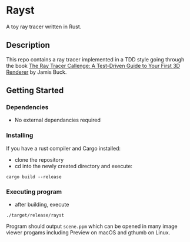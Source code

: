 # Rayst

A toy ray tracer written in Rust.

## Description

This repo contains a ray tracer implemented in a TDD style going through the book [The Ray Tracer Callenge:
A Test-Driven Guide to Your First 3D Renderer][1] by Jamis Buck.

## Getting Started

### Dependencies

* No external dependancies required

### Installing

If you have a rust compiler and Cargo installed:

* clone the repository
* cd into the newly created directory and execute:
```
cargo build --release
```

### Executing program

* after building, execute
```
./target/release/rayst
```
Program should output `scene.ppm` which can be opened in many image viewer progams including
Preview on macOS and gthumb on Linux. 

[1]: http://raytracerchallenge.com/